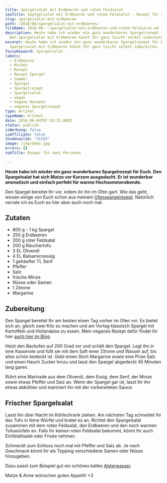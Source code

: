 ```yaml
---
title: Spargelsalat mit Erdbeeren und rotem Feldsalat
seoTitle: Spargelsalat mit Erdbeeren und rotem Feldsalat - Rezept für 2 Personen
slug: spargelsalat-mit-erdbeeren
path: /2018/06/spargelsalat-mit-erdbeeren/
fileName: 2018-06---spargelsalat-mit-erdbeeren-und-rotem-feldsalat.md
description: Heute habe ich wieder ein ganz wunderbares Spargelrezept für Euch.
  Den Spargelsalat mit Erdbeeren könnt Ihr ganz leicht selbst zubereiten.
excerpt: Heute habe ich wieder ein ganz wunderbares Spargelrezept für Euch. Den
  Spargelsalat mit Erdbeeren könnt Ihr ganz leicht selbst zubereiten.
focusKeyword: Spargelsalat
labels:
  - Erdbeeren
  - Kochen
  - Rezept
  - Rezept Spargel
  - Sommer
  - Spargel
  - Spargelrezept
  - Spargelsalat
  - vegan
  - Vegane Rezepte
  - veganes Spargelrezept
type: Artikel
typeName: Artikel
date: 2018-06-04T07:10:32.000Z
status: publish
isWerbung: false
isAffiliate: false
thumbnailId: "21155"
image: /img/demo.jpg
errors: {}
subTitle: Rezept für zwei Personen
  
---
```


**Heute habe ich wieder ein ganz wunderbares Spargelrezept für Euch. Den
Spargelsalat hat sich Matze vor Kurzem ausgedacht. Er ist wunderbar aromatisch
und einfach perfekt für warme Hochsommerabende.**

Den Spargel bereitet Ihr vor, indem ihr ihn im Ofen gart. Wie das geht, wissen
einige von Euch schon aus meinem
[Ofenspargelrezept](/2018/05/spargel-aus-dem-ofen-mit-veganer-kokos-hollandaise/).
Natürlich verrate ich es Euch es hier aber auch noch mal.

## Zutaten

- 800 g - 1 kg Spargel
- 250 g Erdbeeren
- 200 g roter Feldsalat
- 200 g Räuchertofu
- 3 EL Olivenöl
- 4 EL Balsamicoessig
- 1 gehäufter TL Senf
- Pfeffer
- Salz
- frische Minze
- Nüsse oder Samen
- 1 Zitrone
- Margarine

## Zubereitung

Den Spargel bereitet Ihr am besten einen Tag vorher im Ofen vor. Es bietet sich
an, gleich zwei Kilo zu machen und am Vortag klassisch Spargel mit Kartoffeln
und Hollandaise zu essen. Mein veganes Rezept dafür findet Ihr hier
[auch hier im Blog](/2018/05/spargel-aus-dem-ofen-mit-veganer-kokos-hollandaise/).

Heizt den Backofen auf 200 Grad vor und schält den Spargel. Legt ihn in eine
Kasserole und füllt sie mit dem Saft einer Zitrone und Wasser auf, bis alles
schön bedeckt ist. Gebt einen Stich Margarine sowie eine Prise Salz und einen
Hauch Zucker hinzu und lasst den Spargel abgedeckt 45 Minuten lang garen.

Rührt eine Marinade aus dem Olivenöl, dem Essig, dem Senf, der Minze sowie etwas
Pfeffer und Salz an. Wenn der Spargel gar ist, lasst Ihr ihn etwas abkühlen und
mariniert ihn mit der vorbereiteten Sauce.

## Frischer Spargelsalat

Lasst ihn über Nacht im Kühlschrank ziehen. Am nächsten Tag schneidet Ihr das
Tofu in feine Würfel und bratet es an. Richtet den Spargelsalat zusammen mit dem
roten Feldsalat, den Erdbeeren und den noch warmen Tofuwürfeln an. Falls Ihr
keinen roten Feldsalat bekommt, könnt Ihr auch Eichblattsalat oder Frisée
nehmen.

Schmeckt zum Schluss noch mal mit Pfeffer und Salz ab. Je nach Geschmack könnt
Ihr als Topping verschiedene Samen oder Nüsse hinzugeben.

Dazu passt zum Beispiel gut ein schönes kaltes
[Alsterwasser](/2014/12/versteckte-tierische-inhaltsstoffe-in-lebensmitteln/).

Matze &amp; Anne wünschen guten Appetit! &lt;3

  